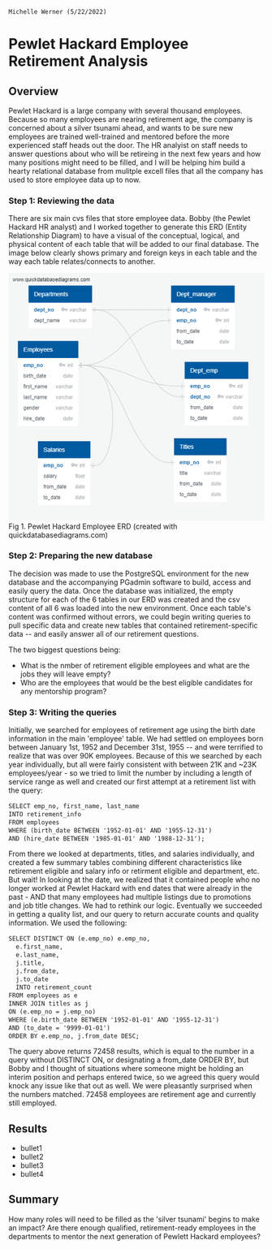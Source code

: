                                                                                            Michelle Werner (5/22/2022)
# Pewlet Hackard Employee Retirement Analysis

## Overview
Pewlet Hackard is a large company with several thousand employees. Because so many employees are nearing retirement age, the company is concerned about a silver tsunami ahead, and wants to be sure new employees are trained well-trained and mentored before the more experienced staff heads out the door.  The HR analyist on staff needs to answer questions about who will be retireing in the next few years and how many positions might need to be filled, and I will be helping him build a hearty relational database from mulitple excell files that all the company has used to store employee data up to now.

### Step 1: Reviewing the data
There are six main cvs files that store employee data.  Bobby (the Pewlet Hackard HR analyst) and I worked together to generate this ERD (Entity Relationship Diagram) to have a visual of the conceptual, logical, and physical content of each table that will be added to our final database. The image below clearly shows primary and foreign keys in each table and the way each table relates/connects to another.

<img src="https://raw.githubusercontent.com/miwermi/pewlett-hackard-analysis/main/EmployeeDB.png" alt="Fig 1. Pewlet Hackard Employee ERD" />
Fig 1. Pewlet Hackard Employee ERD (created with quickdatabasediagrams.com)

### Step 2: Preparing the new database
The decision was made to use the PostgreSQL environment for the new database and the accompanying PGadmin software to build, access and easily query the data. Once the database was initialized, the empty structure for each of the 6 tables in our ERD was created and the csv content of all 6 was loaded into the new environment. Once each table's content was confirmed without errors, we could begin writing queries to pull specific data and create new tables that contained retirement-specific data -- and easily answer all of our retirement questions.

The two biggest questions being:
- What is the nmber of retirement eligible employees and what are the jobs they will leave empty?
- Who are the employees that would be the best eligible candidates for any mentorship program?

### Step 3: Writing the queries

Initially, we searched for employees of retirement age using the birth date information in the main 'employee' table. We had settled on employees born between January 1st, 1952 and December 31st, 1955 -- and were terrified to realize that was over 90K employees.  Because of this we searched by each year individually, but all were fairly consistent with between 21K and ~23K employees/year - so we tried to limit the number by including a length of service range as well and created our first attempt at a retirement list with the query:

    SELECT emp_no, first_name, last_name
    INTO retirement_info
    FROM employees
    WHERE (birth_date BETWEEN '1952-01-01' AND '1955-12-31')
    AND (hire_date BETWEEN '1985-01-01' AND '1988-12-31');

From there we looked at departments, titles, and salaries individually, and created a few summary tables combining different characteristics like retirement eligible and salary info or retirment eligible and department, etc. But wait!  In looking at the date, we realized that it contained people who no longer worked at Pewlet Hackard with end dates that were already in the past - AND that many employees had multiple listings due to promotions and job title changes.
We had to rethink our logic. Eventually we succeeded in getting a quality list, and our query to return accurate counts and quality information. We used the following:

    SELECT DISTINCT ON (e.emp_no) e.emp_no,
      e.first_name,
      e.last_name,
      j.title,
      j.from_date,
      j.to_date
      INTO retirement_count
    FROM employees as e
    INNER JOIN titles as j
    ON (e.emp_no = j.emp_no)
    WHERE (e.birth_date BETWEEN '1952-01-01' AND '1955-12-31')
    AND (to_date = '9999-01-01')
    ORDER BY e.emp_no, j.from_date DESC;
  
The query above returns 72458 results, which is equal to the number in a query without DISTINCT ON, or designating a from_date ORDER BY, but Bobby and I thought of situations where someone might be holding an interim position and perhaps entered twice, so we agreed this query would knock any issue like that out as well.  We were pleasantly surprised when the numbers matched. 72458 employees are retirement age and currently still employed.

## Results

 - bullet1
 - bullet2
 - bullet3
 - bullet4

## Summary

How many roles will need to be filled as the 'silver tsunami' begins to make an impact?
Are there enough qualified, retirement-ready employees in the departments to mentor the next generation of Pewlett Hackard employees?
